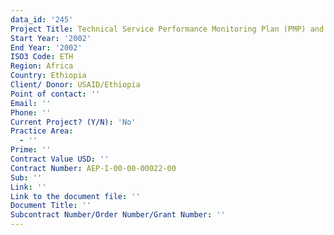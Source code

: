 ```yaml
---
data_id: '245'
Project Title: Technical Service Performance Monitoring Plan (PMP) and Workshop
Start Year: '2002'
End Year: '2002'
ISO3 Code: ETH
Region: Africa
Country: Ethiopia
Client/ Donor: USAID/Ethiopia
Point of contact: ''
Email: ''
Phone: ''
Current Project? (Y/N): 'No'
Practice Area:
  - ''
Prime: ''
Contract Value USD: ''
Contract Number: AEP-I-00-00-00022-00
Sub: ''
Link: ''
Link to the document file: ''
Document Title: ''
Subcontract Number/Order Number/Grant Number: ''
---
```

